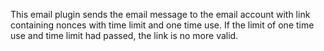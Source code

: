 This email plugin sends the email message to the email account with link containing nonces with time limit and one time use. If the limit of one time use and time limit had passed, the link is no more valid. 


